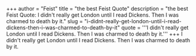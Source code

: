 +++
author = "Feist"
title = "the best Feist Quote"
description = "the best Feist Quote: I didn't really get London until I read Dickens. Then I was charmed to death by it."
slug = "i-didnt-really-get-london-until-i-read-dickens-then-i-was-charmed-to-death-by-it"
quote = '''I didn't really get London until I read Dickens. Then I was charmed to death by it.'''
+++
I didn't really get London until I read Dickens. Then I was charmed to death by it.
